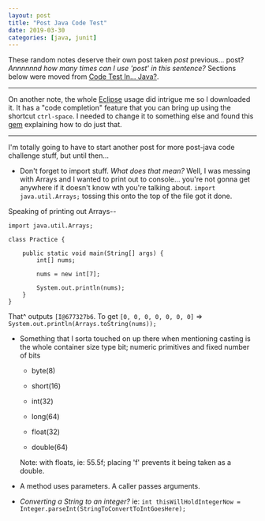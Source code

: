 ```yaml
---
layout: post
title: "Post Java Code Test"
date: 2019-03-30
categories: [java, junit]
---
```


These random notes deserve their own post taken *post* previous... post? *Annnnnnd how many times can I use 'post' in this sentence?* Sections below were moved from [Code Test In... Java?](https://rebelcl0ud.github.io/blog/java/junit/2019/02/14/62-code-test-in-java.html).

- - - 

On another note, the whole [Eclipse](https://www.eclipse.org/downloads/) usage did intrigue me so I downloaded it. It has a "code completion" feature that you can bring up using the shortcut `ctrl-space`. I needed to change it to something else and found this [gem](https://www.stefaanlippens.net/code_completion_shortcut_eclipse_osx/) explaining how to do just that.

- - - 
I'm totally going to have to start another post for more post-java code challenge stuff, but until then...

  - Don't forget to import stuff. *What does that mean?* Well, I was messing with Arrays and I wanted to print out to console... you're not gonna get anywhere if it doesn't know wth you're talking about. `import java.util.Arrays;` tossing this onto the top of the file got it done.

Speaking of printing out Arrays--
```
import java.util.Arrays; 

class Practice {
	
	public static void main(String[] args) {
		int[] nums;

		nums = new int[7];
		
		System.out.println(nums);
	}
}
```
That^ outputs `[I@677327b6`. To get `[0, 0, 0, 0, 0, 0, 0]` => `System.out.println(Arrays.toString(nums));`

  - Something that I sorta touched on up there when mentioning casting is the whole container size type bit; numeric primitives and fixed number of bits
	
	- byte(8)
	- short(16)
	- int(32)
	- long(64)
	
	- float(32)
	- double(64)
	
	Note: with floats, ie: 55.5f; placing 'f' prevents it being taken as a double.
	
  - A method uses parameters. A caller passes arguments.
  
  - *Converting a String to an integer?* ie: `int thisWillHoldIntegerNow = Integer.parseInt(StringToConvertToIntGoesHere);`
